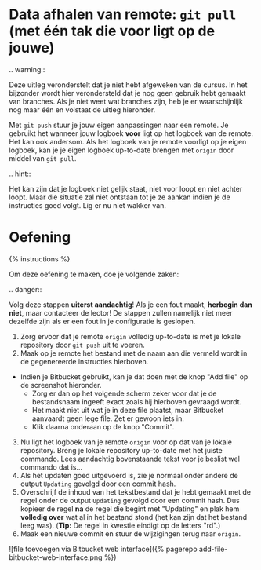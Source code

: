 # Data afhalen van remote: `git pull` (met één tak die voor ligt op de jouwe)
.. warning::

   Deze uitleg veronderstelt dat je niet hebt afgeweken van de cursus. In het bijzonder wordt hier verondersteld dat je nog geen gebruik hebt gemaakt van branches. Als je niet weet wat branches zijn, heb je er waarschijnlijk nog maar één en volstaat de uitleg hieronder.

Met `git push` stuur je jouw eigen aanpassingen naar een remote. Je gebruikt het wanneer jouw logboek **voor** ligt op het logboek van de remote. Het kan ook andersom. Als het logboek van je remote voorligt op je eigen logboek, kan je je eigen logboek up-to-date brengen met `origin` door middel van `git pull`.

.. hint::

   Het kan zijn dat je logboek niet gelijk staat, niet voor loopt en niet achter loopt. Maar die situatie zal niet ontstaan tot je ze aankan indien je de instructies goed volgt. Lig er nu niet wakker van.

# Oefening
{% instructions %}

Om deze oefening te maken, doe je volgende zaken:

.. danger::

   Volg deze stappen **uiterst aandachtig**! Als je een fout maakt, **herbegin dan niet**, maar contacteer de lector! De stappen zullen namelijk niet meer dezelfde zijn als er een fout in je configuratie is geslopen.

1. Zorg ervoor dat je remote `origin` volledig up-to-date is met je lokale repository door `git push` uit te voeren.
2. Maak op je remote het bestand met de naam aan die vermeld wordt in de gegenereerde instructies hierboven.
  - Indien je Bitbucket gebruikt, kan je dat doen met de knop "Add file" op de screenshot hieronder.
    - Zorg er dan op het volgende scherm zeker voor dat je de bestandsnaam ingeeft exact zoals hij hierboven gevraagd wordt.
    - Het maakt niet uit wat je in deze file plaatst, maar Bitbucket aanvaardt geen lege file. Zet er gewoon iets in.
    - Klik daarna onderaan op de knop "Commit".
3. Nu ligt het logboek van je remote `origin` voor op dat van je lokale repository. Breng je lokale repository up-to-date met het juiste commando. Lees aandachtig bovenstaande tekst voor je beslist wel commando dat is...
4. Als het updaten goed uitgevoerd is, zie je normaal onder andere de output `Updating` gevolgd door een commit hash.
5. Overschrijf de inhoud van het tekstbestand dat je hebt gemaakt met de regel onder de output `Updating` gevolgd door een commit hash. Dus kopieer de regel **na** de regel die begint met "Updating" en plak hem **volledig over** wat al in het bestand stond (het kan zijn dat het bestand leeg was). (**Tip:** De regel in kwestie eindigt op de letters "rd".)
6. Maak een nieuwe commit en stuur de wijzigingen terug naar `origin`.

![file toevoegen via Bitbucket web interface]({% pagerepo add-file-bitbucket-web-interface.png %})
